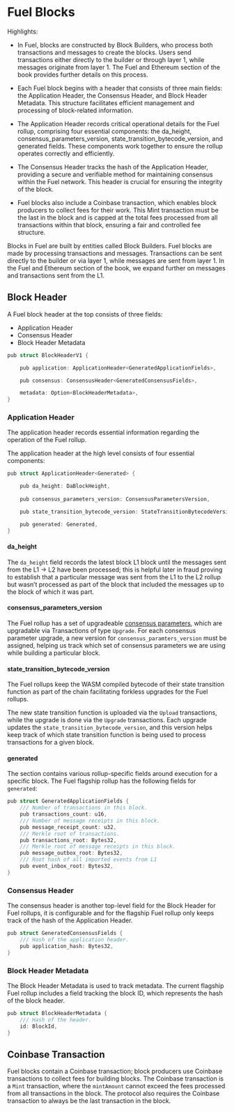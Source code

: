 # Fuel Blocks

Highlights:

- In Fuel, blocks are constructed by Block Builders, who process both transactions and messages to create the blocks. Users send transactions either directly to the builder or through layer 1, while messages originate from layer 1. The Fuel and Ethereum section of the book provides further details on this process.

- Each Fuel block begins with a header that consists of three main fields: the Application Header, the Consensus Header, and Block Header Metadata. This structure facilitates efficient management and processing of block-related information.

- The Application Header records critical operational details for the Fuel rollup, comprising four essential components: the da_height, consensus_parameters_version, state_transition_bytecode_version, and generated fields. These components work together to ensure the rollup operates correctly and efficiently.

- The Consensus Header tracks the hash of the Application Header, providing a secure and verifiable method for maintaining consensus within the Fuel network. This header is crucial for ensuring the integrity of the block.

- Fuel blocks also include a Coinbase transaction, which enables block producers to collect fees for their work. This Mint transaction must be the last in the block and is capped at the total fees processed from all transactions within that block, ensuring a fair and controlled fee structure.

Blocks in Fuel are built by entities called Block Builders. Fuel blocks are made by processing transactions and messages. Transactions can be sent directly to the builder or via layer 1, while messages are sent from layer 1. In the Fuel and Ethereum section of the book, we expand further on messages and transactions sent from the L1.


## Block Header

A Fuel block header at the top consists of three fields:

- Application Header
- Consensus Header
- Block Header Metadata

```c++
pub struct BlockHeaderV1 {

    pub application: ApplicationHeader<GeneratedApplicationFields>,

    pub consensus: ConsensusHeader<GeneratedConsensusFields>,

    metadata: Option<BlockHeaderMetadata>,
}
```

### Application Header

The application header records essential information regarding the operation of the Fuel rollup.

The application header at the high level consists of four essential components:

```c++
pub struct ApplicationHeader<Generated> {

    pub da_height: DaBlockHeight,
 
    pub consensus_parameters_version: ConsensusParametersVersion,

    pub state_transition_bytecode_version: StateTransitionBytecodeVersion,

    pub generated: Generated,
}
```

#### da_height

The `da_height` field records the latest block L1 block until the messages sent from the L1 → L2 have been processed; this is helpful later in fraud proving to establish that a particular message was sent from the L1 to the L2 rollup but wasn’t processed as part of the block that included the messages up to the block of which it was part.

#### consensus_parameters_version

The Fuel rollup has a set of upgradeable [consensus parameters](https://docs.fuel.network/docs/specs/tx-format/consensus_parameters/#consensus-parameters), which are upgradable via Transactions of type `Upgrade`. For each consensus parameter upgrade, a new version for `consensus_paramters_version` must be assigned, helping us track which set of consensus parameters we are using while building a particular block.

#### state_transition_bytecode_version

The Fuel rollups keep the WASM compiled bytecode of their state transition function as part of the chain facilitating forkless upgrades for the Fuel rollups.

The new state transition function is uploaded via the `Upload` transactions, while the upgrade is done via the `Upgrade` transactions. Each upgrade updates the `state_transition_bytecode_version`, and this version helps keep track of which state transition function is being used to process transactions for a given block.

#### generated

The section contains various rollup-specific fields around execution for a specific block. The Fuel flagship rollup has the following fields for `generated`:

```c++
pub struct GeneratedApplicationFields {
    /// Number of transactions in this block.
    pub transactions_count: u16,
    /// Number of message receipts in this block.
    pub message_receipt_count: u32,
    /// Merkle root of transactions.
    pub transactions_root: Bytes32,
    /// Merkle root of message receipts in this block.
    pub message_outbox_root: Bytes32,
    /// Root hash of all imported events from L1
    pub event_inbox_root: Bytes32,
}
```

### Consensus Header

The consensus header is another top-level field for the Block Header for Fuel rollups, it is configurable and for the flagship Fuel rollup only keeps track of the hash of the Application Header.

```c++
pub struct GeneratedConsensusFields {
    /// Hash of the application header.
    pub application_hash: Bytes32,
}
```

### Block Header Metadata

The Block Header Metadata is used to track metadata. The current flagship Fuel rollup includes a field tracking the block ID, which represents the hash of the block header.

```c++
pub struct BlockHeaderMetadata {
    /// Hash of the header.
    id: BlockId,
}
```

## Coinbase Transaction

Fuel blocks contain a Coinbase transaction; block producers use Coinbase transactions to collect fees for building blocks. The Coinbase transaction is a `Mint` transaction, where the `mintAmount` cannot exceed the fees processed from all transactions in the block. The protocol also requires the Coinbase transaction to always be the last transaction in the block.

